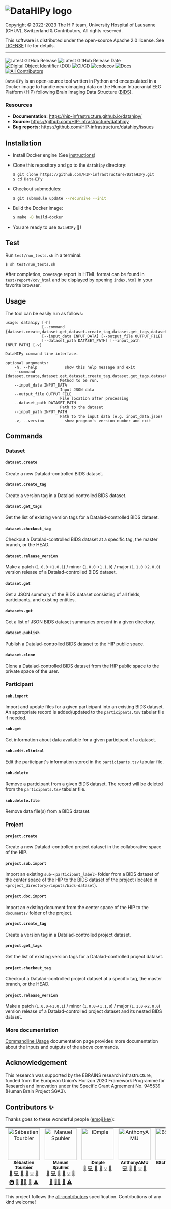 # ![DataHIPy logo](https://raw.githubusercontent.com/HIP-infrastructure/datahipy/chore/update-tool-name-and-logo/docs/logos/datahipy-logo-text.png)

Copyright © 2022-2023 The HIP team, University Hospital of Lausanne (CHUV), Switzerland & Contributors, All rights reserved.

This software is distributed under the open-source Apache 2.0 license. See [LICENSE](LICENSE.txt) file for details.

---

![Latest GitHub Release](https://img.shields.io/github/v/release/HIP-infrastructure/datahipy) ![Latest GitHub Release Date](https://img.shields.io/github/release-date/HIP-infrastructure/datahipy) [![Digital Object Identifier (DOI)](https://zenodo.org/badge/428721094.svg)](https://zenodo.org/badge/latestdoi/428721094) [![CI/CD](https://gitlab.hbp.link/hip/datahipy/badges/master/pipeline.svg?private_token=glpat-a_qxRwZSNcAq9CMoK2tA)](https://gitlab.hbp.link/hip/datahipy/-/commits/master) [![codecov](https://codecov.io/github/HIP-infrastructure/datahipy/branch/master/graph/badge.svg?token=F1CWBIGXJN)](https://codecov.io/github/HIP-infrastructure/datahipy) [![Docs](https://github.com/HIP-infrastructure/datahipy/actions/workflows/documentation.yml/badge.svg)](https://github.com/HIP-infrastructure/datahipy/actions/workflows/documentation.yml) [![All Contributors](https://img.shields.io/badge/all_contributors-5-orange.svg?style=flat-square)](#contributors-)

`DataHIPy` is an open-source tool written in Python and encapsulated in a Docker image to handle neuroimaging data on the Human Intracranial EEG Platform (HIP) following Brain Imaging Data Structure ([BIDS](https://bids-specification.readthedocs.io)).

### Resources

*   **Documentation:** https://hip-infrastructure.github.io/datahipy/
*   **Source:** https://github.com/HIP-infrastructure/datahipy
*   **Bug reports:** https://github.com/HIP-infrastructure/datahipy/issues

## Installation

*   Install Docker engine (See [instructions](https://hip-infrastructure.github.io/datahipy/installation.html#installation-of-docker-engine))

*   Clone this repository and go to the `datahipy` directory:

    ```bash
    $ git clone https://github.com/HIP-infrastructure/DataHIPy.git
    $ cd DataHIPy
    ```

*   Checkout submodules:

    ```bash
    $ git submodule update --recursive --init
    ```

*   Build the Docker image:

     ```bash
    $ make -B build-docker
    ```

*   You are ready to use `DataHIPy` :rocket:!

## Test
Run `test/run_tests.sh` in a terminal:
```bash
$ sh test/run_tests.sh
```
After completion, coverage report in HTML format can be found in ``test/report/cov_html`` and be displayed by opening ``index.html`` in your favorite browser.

## Usage

The tool can be easily run as follows:

```output
usage: datahipy [-h]
                [--command {dataset.create,dataset.get,dataset.create_tag,dataset.get_tags,dataset.checkout_tag,datasets.get,sub.get,sub.import,sub.edit.clinical,sub.delete,sub.delete.file,project.create,project.sub.import,project.doc.import,project.create_tag,project.get_tags,project.checkout_tag}]
                [--input_data INPUT_DATA] [--output_file OUTPUT_FILE]
                [--dataset_path DATASET_PATH] [--input_path INPUT_PATH] [-v]

DataHIPy command line interface.

optional arguments:
    -h, --help            show this help message and exit
    --command {dataset.create,dataset.get,dataset.create_tag,dataset.get_tags,dataset.checkout_tag,datasets.get,sub.get,sub.import,sub.edit.clinical,sub.delete,sub.delete.file,project.create,project.sub.import,project.doc.import,project.create_tag,project.get_tags,project.checkout_tag}
                        Method to be run.
    --input_data INPUT_DATA
                        Input JSON data
    --output_file OUTPUT_FILE
                        File location after processing
    --dataset_path DATASET_PATH
                        Path to the dataset
    --input_path INPUT_PATH
                        Path to the input data (e.g. input_data.json)
    -v, --version         show program's version number and exit
```

## Commands

### Dataset

#### `dataset.create` 
Create a new Datalad-controlled BIDS dataset.

#### `dataset.create_tag` 
Create a version tag in a Datalad-controlled BIDS dataset.

#### `dataset.get_tags` 
Get the list of existing version tags for a Datalad-controlled BIDS dataset.

#### `dataset.checkout_tag` 
Checkout a Datalad-controlled BIDS dataset at a specific tag, the master branch, or the HEAD.

#### `dataset.release_version`
Make a patch (`1.0.0`->`1.0.1`) / minor (`1.0.0`->`1.1.0`) / major (`1.1.0`->`2.0.0`) version release of a Datalad-controlled BIDS dataset.

#### `dataset.get`  
Get a JSON summary of the BIDS dataset consisting of all fields, participants, and existing entities.

#### `datasets.get`
Get a list of JSON BIDS dataset summaries present in a given directory.

#### `dataset.publish`
Publish a Datalad-controlled BIDS dataset to the HIP public space.

#### `dataset.clone`
Clone a Datalad-controlled BIDS dataset from the HIP public space to the private space of the user.

### Participant

#### `sub.import`
Import and update files for a given participant into an existing BIDS dataset. An appropriate record is added/updated to the ``participants.tsv`` tabular file if needed.

#### `sub.get`
Get information about data available for a given participant of a dataset.

#### `sub.edit.clinical`
Edit the participant's information stored in the ``participants.tsv`` tabular file.

#### `sub.delete`
Remove a participant from a given BIDS dataset. The record will be deleted from the ``participants.tsv`` tabular file.

#### `sub.delete.file`
Remove data file(s) from a BIDS dataset.

### Project

#### `project.create`
Create a new Datalad-controlled project dataset in the collaborative space of the HIP.

#### `project.sub.import`
Import an existing `sub-<participant_label>` folder from a BIDS dataset of the center space of the HIP to the BIDS dataset of the project (located in `<project_directory>/inputs/bids-dataset`).

#### `project.doc.import`
Import an existing document from the center space of the HIP to the `documents/` folder of the project.

#### `project.create_tag` 
Create a version tag in a Datalad-controlled project dataset.

#### `project.get_tags` 
Get the list of existing version tags for a Datalad-controlled project dataset.

#### `project.checkout_tag` 
Checkout a Datalad-controlled project dataset at a specific tag, the master branch, or the HEAD.

#### `project.release_version`
Make a patch (`1.0.0`->`1.0.1`) / minor (`1.0.0`->`1.1.0`) / major (`1.1.0`->`2.0.0`) version release of a Datalad-controlled project dataset and its nested BIDS dataset.

### More documentation

[Commandline Usage](https://hip-infrastructure.github.io/datahipy/usage.html) documentation page provides more documentation about the inputs and outputs of the above commands.

## Acknowledgement

This research was supported by the EBRAINS research infrastructure, funded from the European Union’s Horizon 2020 Framework Programme for Research and Innovation under the Specific Grant Agreement No. 945539 (Human Brain Project SGA3).

## Contributors ✨

Thanks goes to these wonderful people ([emoji key](https://allcontributors.org/docs/en/emoji-key)):

<!-- ALL-CONTRIBUTORS-LIST:START - Do not remove or modify this section -->
<!-- prettier-ignore-start -->
<!-- markdownlint-disable -->
<table>
  <tbody>
    <tr>
      <td align="center" valign="top" width="14.28%"><a href="https://github.com/sebastientourbier"><img src="https://avatars.githubusercontent.com/u/22279770?v=4?s=100" width="100px;" alt="Sébastien Tourbier"/><br /><sub><b>Sébastien Tourbier</b></sub></a><br /><a href="https://github.com/HIP-infrastructure/datahipy/issues?q=author%3Asebastientourbier" title="Bug reports">🐛</a> <a href="https://github.com/HIP-infrastructure/datahipy/commits?author=sebastientourbier" title="Code">💻</a> <a href="#design-sebastientourbier" title="Design">🎨</a> <a href="https://github.com/HIP-infrastructure/datahipy/commits?author=sebastientourbier" title="Documentation">📖</a> <a href="#example-sebastientourbier" title="Examples">💡</a> <a href="#ideas-sebastientourbier" title="Ideas, Planning, & Feedback">🤔</a> <a href="#infra-sebastientourbier" title="Infrastructure (Hosting, Build-Tools, etc)">🚇</a> <a href="#maintenance-sebastientourbier" title="Maintenance">🚧</a> <a href="#mentoring-sebastientourbier" title="Mentoring">🧑‍🏫</a> <a href="https://github.com/HIP-infrastructure/datahipy/pulls?q=is%3Apr+reviewed-by%3Asebastientourbier" title="Reviewed Pull Requests">👀</a> <a href="https://github.com/HIP-infrastructure/datahipy/commits?author=sebastientourbier" title="Tests">⚠️</a></td>
      <td align="center" valign="top" width="14.28%"><a href="https://github.com/nicedexter"><img src="https://avatars.githubusercontent.com/u/7804?v=4?s=100" width="100px;" alt="Manuel Spuhler"/><br /><sub><b>Manuel Spuhler</b></sub></a><br /><a href="https://github.com/HIP-infrastructure/datahipy/issues?q=author%3Anicedexter" title="Bug reports">🐛</a> <a href="https://github.com/HIP-infrastructure/datahipy/commits?author=nicedexter" title="Code">💻</a> <a href="#design-nicedexter" title="Design">🎨</a> <a href="https://github.com/HIP-infrastructure/datahipy/commits?author=nicedexter" title="Documentation">📖</a> <a href="#example-nicedexter" title="Examples">💡</a> <a href="#ideas-nicedexter" title="Ideas, Planning, & Feedback">🤔</a> <a href="#maintenance-nicedexter" title="Maintenance">🚧</a> <a href="#mentoring-nicedexter" title="Mentoring">🧑‍🏫</a> <a href="https://github.com/HIP-infrastructure/datahipy/pulls?q=is%3Apr+reviewed-by%3Anicedexter" title="Reviewed Pull Requests">👀</a> <a href="https://github.com/HIP-infrastructure/datahipy/commits?author=nicedexter" title="Tests">⚠️</a></td>
      <td align="center" valign="top" width="14.28%"><a href="https://github.com/iDmple"><img src="https://avatars.githubusercontent.com/u/5065505?v=4?s=100" width="100px;" alt="iDmple"/><br /><sub><b>iDmple</b></sub></a><br /><a href="https://github.com/HIP-infrastructure/datahipy/issues?q=author%3AiDmple" title="Bug reports">🐛</a> <a href="https://github.com/HIP-infrastructure/datahipy/commits?author=iDmple" title="Code">💻</a> <a href="#design-iDmple" title="Design">🎨</a> <a href="https://github.com/HIP-infrastructure/datahipy/commits?author=iDmple" title="Documentation">📖</a> <a href="#example-iDmple" title="Examples">💡</a> <a href="#ideas-iDmple" title="Ideas, Planning, & Feedback">🤔</a></td>
      <td align="center" valign="top" width="14.28%"><a href="https://github.com/AnthonyAMU"><img src="https://avatars.githubusercontent.com/u/71336718?v=4?s=100" width="100px;" alt="AnthonyAMU"/><br /><sub><b>AnthonyAMU</b></sub></a><br /><a href="https://github.com/HIP-infrastructure/datahipy/commits?author=AnthonyAMU" title="Code">💻</a> <a href="#design-AnthonyAMU" title="Design">🎨</a> <a href="https://github.com/HIP-infrastructure/datahipy/commits?author=AnthonyAMU" title="Documentation">📖</a> <a href="#example-AnthonyAMU" title="Examples">💡</a> <a href="#ideas-AnthonyAMU" title="Ideas, Planning, & Feedback">🤔</a></td>
      <td align="center" valign="top" width="14.28%"><a href="https://github.com/BSchaffhauser"><img src="https://avatars.githubusercontent.com/u/91893580?v=4?s=100" width="100px;" alt="BSchaffhauser"/><br /><sub><b>BSchaffhauser</b></sub></a><br /><a href="#financial-BSchaffhauser" title="Financial">💵</a> <a href="#fundingFinding-BSchaffhauser" title="Funding Finding">🔍</a></td>
    </tr>
  </tbody>
</table>

<!-- markdownlint-restore -->
<!-- prettier-ignore-end -->

<!-- ALL-CONTRIBUTORS-LIST:END -->

This project follows the [all-contributors](https://github.com/all-contributors/all-contributors) specification. Contributions of any kind welcome!
